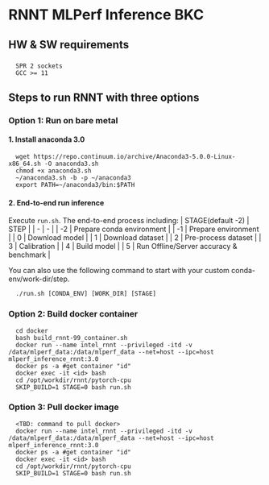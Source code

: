 # RNNT MLPerf Inference BKC

## HW & SW requirements
###
```
  SPR 2 sockets
  GCC >= 11
```

## Steps to run RNNT with three options

### Option 1: Run on bare metal
#### 1. Install anaconda 3.0
```
  wget https://repo.continuum.io/archive/Anaconda3-5.0.0-Linux-x86_64.sh -O anaconda3.sh
  chmod +x anaconda3.sh
  ~/anaconda3.sh -b -p ~/anaconda3
  export PATH=~/anaconda3/bin:$PATH
```

#### 2. End-to-end run inference
Execute `run.sh`. The end-to-end process including:
| STAGE(default -2) | STEP |
|  -  | -  |
| -2 | Prepare conda environment |
| -1 | Prepare environment |
| 0 | Download model |
| 1 | Download dataset |
| 2 | Pre-process dataset |
| 3 | Calibration |
| 4 | Build model |
| 5 | Run Offline/Server accuracy & benchmark |

You can also use the following command to start with your custom conda-env/work-dir/step.
```
  ./run.sh [CONDA_ENV] [WORK_DIR] [STAGE]
```

### Option 2: Build docker container
```
  cd docker
  bash build_rnnt-99_container.sh
  docker run --name intel_rnnt --privileged -itd -v /data/mlperf_data:/data/mlperf_data --net=host --ipc=host mlperf_inference_rnnt:3.0
  docker ps -a #get container "id"
  docker exec -it <id> bash
  cd /opt/workdir/rnnt/pytorch-cpu
  SKIP_BUILD=1 STAGE=0 bash run.sh
```

### Option 3: Pull docker image
```
  <TBD: command to pull docker>
  docker run --name intel_rnnt --privileged -itd -v /data/mlperf_data:/data/mlperf_data --net=host --ipc=host mlperf_inference_rnnt:3.0
  docker ps -a #get container "id"
  docker exec -it <id> bash
  cd /opt/workdir/rnnt/pytorch-cpu
  SKIP_BUILD=1 STAGE=0 bash run.sh
```
